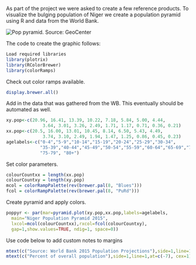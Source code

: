 As part of the project we were asked to create a few reference products. To visualize the bulging population of Niger we create a population pyramid using R and data from the World Bank.

<p><img src="https://cloud.githubusercontent.com/assets/5873344/4594468/eabd7814-508f-11e4-85ad-a13c0f5b0505.png" alt="Pop pyramid. Source: GeoCenter" align="middle"></p>

The code to create the graphic follows:  
```r
Load required libraries  
library(plotrix)    
library(RColorBrewer)    
library(colorRamps)
```

Check out color ramps available.  
```r
display.brewer.all()
```
Add in the data that was gathered from the WB. This eventually should be automated as well.
```r
xy.pop<-c(20.96, 16.41, 13.39, 10.22, 7.18, 5.84, 5.00, 4.44, 
              3.64, 3.01, 3.26, 2.49, 1.71, 1.17, 0.71, 0.36, 0.21)
xx.pop<-c(20.5, 16.00, 13.01, 10.45, 8.14, 6.50, 5.43, 4.49, 
              3.74, 3.10, 2.49, 1.94, 1.47, 1.25, 0.86, 0.45, 0.23)
agelabels<-c("0-4","5-9","10-14","15-19","20-24","25-29","30-34",
             "35-39","40-44","45-49","50-54","55-59","60-64","65-69","70-74",
             "75-79", "80+")
```


Set color parameters.
```r
colourCountxx = length(xx.pop)  
colourCountxy = length(xy.pop)  
mcol = colorRampPalette(rev(brewer.pal(8, "Blues")))  
fcol = colorRampPalette(rev(brewer.pal(8, "PuRd")))
```

Create pyramid and apply colors.
```r
poppyr <- par(mar=pyramid.plot(xy.pop,xx.pop,labels=agelabels,
  main="Niger Population Pyramid 2015",
  lxcol=mcol(colourCountxx),rxcol=fcol(colourCountxy),
  gap=1,show.values=TRUE, ndig=1, space=0))
```

Use code below to add custom notes to margins
```r
mtext(c("Source: World Bank 2015 Population Projections"),side=1,line=1.5,at=c(.5), cex=.66)
mtext(c("Percent of overall population"),side=1,line=1,at=c(-7), cex=1)
```
